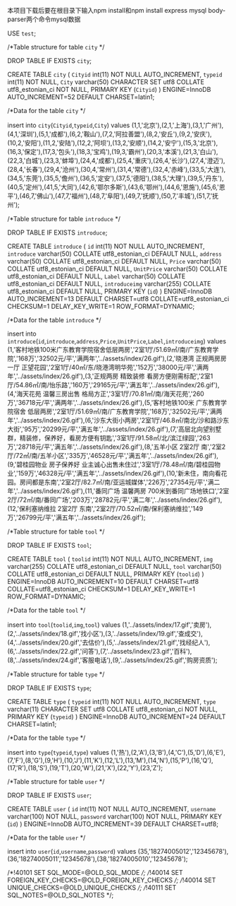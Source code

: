 本项目下载后要在根目录下输入npm install和npm install express mysql body-parser两个命令mysql数据

USE `test`;

/*Table structure for table `city` */

DROP TABLE IF EXISTS `city`;

CREATE TABLE `city` (
  `Cityid` int(11) NOT NULL AUTO_INCREMENT,
  `typeid` int(11) NOT NULL,
  `City` varchar(50) CHARACTER SET utf8 COLLATE utf8_estonian_ci NOT NULL,
  PRIMARY KEY (`Cityid`)
) ENGINE=InnoDB AUTO_INCREMENT=52 DEFAULT CHARSET=latin1;

/*Data for the table `city` */

insert  into `city`(`Cityid`,`typeid`,`City`) values (1,1,'北京'),(2,1,'上海'),(3,1,'广州'),(4,1,'深圳'),(5,1,'成都'),(6,2,'鞍山'),(7,2,'阿拉善盟'),(8,2,'安丘'),(9,2,'安庆'),(10,2,'安阳'),(11,2,'安陆'),(12,2,'阿坝'),(13,2,'安顺'),(14,2,'安宁'),(15,3,'北京'),(16,3,'保定'),(17,3,'包头'),(18,3,'宝鸡'),(19,3,'霸州'),(20,3,'本溪'),(21,3,'白山'),(22,3,'白城'),(23,3,'蚌埠'),(24,4,'成都'),(25,4,'重庆'),(26,4,'长沙'),(27,4,'澄迈'),(28,4,'长春'),(29,4,'沧州'),(30,4,'常州'),(31,4,'常德'),(32,4,'赤峰'),(33,5,'大连'),(34,5,'东莞'),(35,5,'儋州'),(36,5,'定安'),(37,5,'德阳'),(38,5,'大理'),(39,5,'丹东'),(40,5,'定州'),(41,5,'大同'),(42,6,'鄂尔多斯'),(43,6,'鄂州'),(44,6,'恩施'),(45,6,'恩平'),(46,7,'佛山'),(47,7,'福州'),(48,7,'阜阳'),(49,7,'抚顺'),(50,7,'丰城'),(51,7,'抚州');

/*Table structure for table `introduce` */

DROP TABLE IF EXISTS `introduce`;

CREATE TABLE `introduce` (
  `id` int(11) NOT NULL AUTO_INCREMENT,
  `introduce` varchar(50) COLLATE utf8_estonian_ci DEFAULT NULL,
  `address` varchar(50) COLLATE utf8_estonian_ci DEFAULT NULL,
  `Price` varchar(50) COLLATE utf8_estonian_ci DEFAULT NULL,
  `UnitPrice` varchar(50) COLLATE utf8_estonian_ci DEFAULT NULL,
  `Label` varchar(50) COLLATE utf8_estonian_ci DEFAULT NULL,
  `introduceimg` varchar(255) COLLATE utf8_estonian_ci DEFAULT NULL,
  PRIMARY KEY (`id`)
) ENGINE=InnoDB AUTO_INCREMENT=13 DEFAULT CHARSET=utf8 COLLATE=utf8_estonian_ci CHECKSUM=1 DELAY_KEY_WRITE=1 ROW_FORMAT=DYNAMIC;

/*Data for the table `introduce` */

insert  into `introduce`(`id`,`introduce`,`address`,`Price`,`UnitPrice`,`Label`,`introduceimg`) values (1,'客村地铁100米广东教育学院宿舍低层两房','2室1厅/51.69㎡/南/广东教育学院','168万','32502元/平','满两年','../assets/index/26.gif'),(2,'晓港湾 正规两房房一厅 正望花园','2室1厅/40㎡/东/晓港湾明华苑','152万','38000元/平','满两年','../assets/index/26.gif'),(3,'正规两房 精致装修 看房方便刚需标配','2室1厅/54.86㎡/南/怡乐路','160万','29165元/平','满五年','../assets/index/26.gif'),(4,'海天花苑 温馨三房出售 格局方正','3室1厅/70.81㎡/南/海天花苑','260万','36718元/平','满两年','../assets/index/26.gif'),(5,'客村地铁100米 广东教育学院宿舍 低层两房','2室1厅/51.69㎡/南/广东教育学院','168万','32502元/平','满两年','../assets/index/26.gif'),(6,'沙东大街小两房','2室1厅/46.8㎡/南北/沙和路沙东大街','95万','20299元/平','满五年','../assets/index/26.gif'),(7,'高层北向望别墅群，精装修，保养好，看房方便有钥匙','3室1厅/91.58㎡/北/滨江绿园','263万','28718元/平','满五年','../assets/index/26.gif'),(8,'五羊小区 2室2厅 南','2室2厅/72㎡/南/五羊小区','335万','46528元/平','满五年','../assets/index/26.gif'),(9,'碧桂园物业 房子保养好 业主诚心出售未住过','3室1厅/78.48㎡/南/碧桂园物业','159万','46328元/平','满五年','../assets/index/26.gif'),(10,'新未住，南向看花园。房间都是东南','2室2厅/82.7㎡/南/亚运城媒体','226万','27354元/平','满二年','../assets/index/26.gif'),(11,'番同广场 温馨两房 700米到番同广场地铁口','2室2厅/72㎡/南/番同广场','203万','28782元/平','满二年','../assets/index/26.gif'),(12,'保利塞纳维拉 2室2厅 东南','2室2厅/70.52㎡/南/保利塞纳维拉','149万','26799元/平','满五年','../assets/index/26.gif');

/*Table structure for table `tool` */

DROP TABLE IF EXISTS `tool`;

CREATE TABLE `tool` (
  `toolid` int(11) NOT NULL AUTO_INCREMENT,
  `img` varchar(255) COLLATE utf8_estonian_ci DEFAULT NULL,
  `tool` varchar(50) COLLATE utf8_estonian_ci DEFAULT NULL,
  PRIMARY KEY (`toolid`)
) ENGINE=InnoDB AUTO_INCREMENT=10 DEFAULT CHARSET=utf8 COLLATE=utf8_estonian_ci CHECKSUM=1 DELAY_KEY_WRITE=1 ROW_FORMAT=DYNAMIC;

/*Data for the table `tool` */

insert  into `tool`(`toolid`,`img`,`tool`) values (1,'../assets/index/17.gif','卖房'),(2,'../assets/index/18.gif','找小区'),(3,'../assets/index/19.gif','查成交'),(4,'../assets/index/20.gif','去估价'),(5,'../assets/index/21.gif','找经纪人'),(6,'../assets/index/22.gif','问答'),(7,'../assets/index/23.gif','百科'),(8,'../assets/index/24.gif','客服电话'),(9,'../assets/index/25.gif','购房资质');

/*Table structure for table `type` */

DROP TABLE IF EXISTS `type`;

CREATE TABLE `type` (
  `typeid` int(11) NOT NULL AUTO_INCREMENT,
  `type` varchar(11) CHARACTER SET utf8 COLLATE utf8_estonian_ci NOT NULL,
  PRIMARY KEY (`typeid`)
) ENGINE=InnoDB AUTO_INCREMENT=24 DEFAULT CHARSET=latin1;

/*Data for the table `type` */

insert  into `type`(`typeid`,`type`) values (1,'热'),(2,'A'),(3,'B'),(4,'C'),(5,'D'),(6,'E'),(7,'F'),(8,'G'),(9,'H'),(10,'J'),(11,'K'),(12,'L'),(13,'M'),(14,'N'),(15,'P'),(16,'Q'),(17,'R'),(18,'S'),(19,'T'),(20,'W'),(21,'X'),(22,'Y'),(23,'Z');

/*Table structure for table `user` */

DROP TABLE IF EXISTS `user`;

CREATE TABLE `user` (
  `id` int(11) NOT NULL AUTO_INCREMENT,
  `username` varchar(100) NOT NULL,
  `password` varchar(100) NOT NULL,
  PRIMARY KEY (`id`)
) ENGINE=InnoDB AUTO_INCREMENT=39 DEFAULT CHARSET=utf8;

/*Data for the table `user` */

insert  into `user`(`id`,`username`,`password`) values (35,'18274005012','12345678'),(36,'18274005011','12345678'),(38,'18274005010','12345678');

/*!40101 SET SQL_MODE=@OLD_SQL_MODE */;
/*!40014 SET FOREIGN_KEY_CHECKS=@OLD_FOREIGN_KEY_CHECKS */;
/*!40014 SET UNIQUE_CHECKS=@OLD_UNIQUE_CHECKS */;
/*!40111 SET SQL_NOTES=@OLD_SQL_NOTES */;

